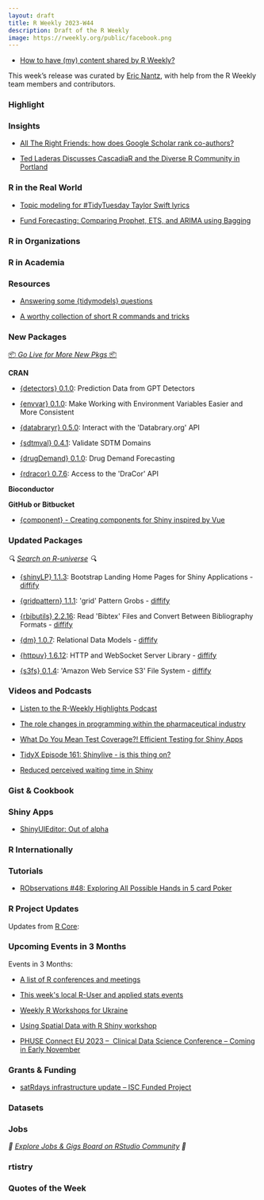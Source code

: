 ```yaml
---
layout: draft
title: R Weekly 2023-W44
description: Draft of the R Weekly
image: https://rweekly.org/public/facebook.png
---
```



+ [How to have (my) content shared by R Weekly?](https://github.com/rweekly/rweekly.org#how-to-have-my-content-shared-by-r-weekly)

This week’s release was curated by [Eric Nantz](https://podcastindex.social/@rpodcast), with help from the R Weekly team members and contributors.



### Highlight



### Insights

+ [All The Right Friends: how does Google Scholar rank co-authors?](https://quantixed.org/2023/10/21/all-the-right-friends-how-does-google-scholar-rank-co-authors/)

+ [Ted Laderas Discusses CascadiaR and the Diverse R Community in Portland](https://www.r-consortium.org/blog/2023/10/25/ted-laderas-discusses-cascadiar-and-the-diverse-r-community-in-portland)

### R in the Real World

+ [Topic modeling for #TidyTuesday Taylor Swift lyrics](https://juliasilge.com/blog/taylor-swift/)

+ [Fund Forecasting: Comparing Prophet, ETS, and ARIMA using Bagging](https://datageeek.com/2023/10/25/fund-forecasting/)

### R in Organizations



### R in Academia



### Resources

+ [Answering some {tidymodels} questions](https://nrennie.rbind.io/blog/answering-some-tidymodels-questions/)

+ [A worthy collection of short R commands and tricks](https://lpembleton.rbind.io/ramblings/r/)

### New Packages

<p class="added-hostname"><a href="https://rweekly.org/live" target="_blank" class="externalLink">📦 <i>Go Live for More New Pkgs</i> 📦</a></p>


**CRAN**

+ [{detectors} 0.1.0](https://cran.r-project.org/package=detectors): Prediction Data from GPT Detectors

+ [{envvar} 0.1.0](https://cran.r-project.org/package=envvar): Make Working with Environment Variables Easier and More Consistent

+ [{databraryr} 0.5.0](https://cran.r-project.org/package=databraryr): Interact with the 'Databrary.org' API

+ [{sdtmval} 0.4.1](https://cran.r-project.org/package=sdtmval): Validate SDTM Domains

+ [{drugDemand} 0.1.0](https://cran.r-project.org/package=drugDemand): Drug Demand Forecasting

+ [{rdracor} 0.7.6](https://cran.r-project.org/package=rdracor): Access to the 'DraCor' API


**Bioconductor**



**GitHub or Bitbucket**

+ [{component} - Creating components for Shiny inspired by Vue](https://github.com/devOpifex/component)


### Updated Packages

<i>🔍 [Search on R-universe](https://r-universe.dev/search/) 🔍</i>



+ [{shinyLP} 1.1.3](https://cran.r-project.org/package=shinyLP): Bootstrap Landing Home Pages for Shiny Applications - [diffify](https://diffify.com/R/shinyLP)

+ [{gridpattern} 1.1.1](https://cran.r-project.org/package=gridpattern): 'grid' Pattern Grobs - [diffify](https://diffify.com/R/gridpattern)

+ [{rbibutils} 2.2.16](https://cran.r-project.org/package=rbibutils): Read 'Bibtex' Files and Convert Between Bibliography Formats - [diffify](https://diffify.com/R/rbibutils)



+ [{dm} 1.0.7](https://cran.r-project.org/package=dm): Relational Data Models - [diffify](https://diffify.com/R/dm)


+ [{httpuv} 1.6.12](https://cran.r-project.org/package=httpuv): HTTP and WebSocket Server Library - [diffify](https://diffify.com/R/httpuv)

+ [{s3fs} 0.1.4](https://cran.r-project.org/package=s3fs): 'Amazon Web Service S3' File System - [diffify](https://diffify.com/R/s3fs)





### Videos and Podcasts

+ [Listen to the R-Weekly Highlights Podcast](https://rweekly.fireside.fm/)

+ [The role changes in programming within the pharmaceutical industry](https://www.youtube.com/watch?v=z3XZ0aLIjMg)

+ [What Do You Mean Test Coverage?! Efficient Testing for Shiny Apps](https://www.youtube.com/watch?v=hcmQJOEphHc)

+ [TidyX Episode 161: Shinylive - is this thing on?](https://www.youtube.com/watch?v=B3Nggr9X4rY)

+ [Reduced perceived waiting time in Shiny](https://www.youtube.com/watch?v=YrCX0FlXsW0)
### Gist & Cookbook



### Shiny Apps

+ [ShinyUIEditor: Out of alpha](https://posit.co/blog/shinyuieditor-out-of-alpha/)

### R Internationally



### Tutorials


+ [RObservations #48: Exploring All Possible Hands in 5 card Poker](https://bensstats.wordpress.com/2023/10/22/robservations-48-exploring-all-possible-hands-in-5-card-poker/)




<!--<div class="post-more-begin></div><div class="post-more-end"></div>-->

### R Project Updates

Updates from [R Core](http://developer.r-project.org/blosxom.cgi/R-devel/NEWS):


### Upcoming Events in 3 Months

Events in 3 Months:


+ [A list of R conferences and meetings](https://jumpingrivers.github.io/meetingsR/events.html)

+ [This week's local R-User and applied stats events](https://community.rstudio.com/c/irl)

+ [Weekly R Workshops for Ukraine](https://sites.google.com/view/dariia-mykhailyshyna/main/r-workshops-for-ukraine)

+ [Using Spatial Data with R Shiny workshop](https://r-posts.com/using-spatial-data-with-r-shiny-workshop-2/)

+ [PHUSE Connect EU 2023 –  Clinical Data Science Conference – Coming in Early November](https://www.r-consortium.org/blog/2023/10/26/phuse-connect-eu-2023-clinical-data-science-conference-coming-in-early-november)

### Grants & Funding

+ [satRdays infrastructure update – ISC Funded Project](https://www.r-consortium.org/blog/2023/10/18/satrdays-infrastructure-update-isc-funded-project)

### Datasets


### Jobs

<i>💼 [Explore Jobs & Gigs Board on RStudio Community](https://community.rstudio.com/c/jobs/) 💼</i>

### rtistry


### Quotes of the Week
